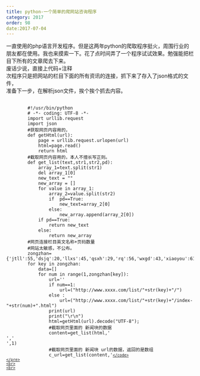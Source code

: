 ```yaml
---
title: python-一个简单的爬网站咨询程序
category: 2017
order: 98
date:2017-07-04
---
```

<div>
	<div>一直使用的php语言开发程序。但是这两年python的爬取程序挺火，周围行业的朋友都在使用。我也来摸索一下。花了点时间弄了一个程序试试效果。勉强能把栏目下所有的文章爬去下来。</div>
	<div>废话少说，直接上代码+注释</div>
	<div>次程序只是把网站的栏目下面的所有资讯的连接，抓下来了存入了json格式的文件，</div>
	<div>准备下一步，在解析json文件，挨个挨个抓去内容。</div>
	<pre>
	<code>
		#!/usr/bin/python
		# -*- coding: UTF-8 -*-  
		import urllib.request  
		import json
		#获取网页内容用的，
		def getHtml(url):  
		    page = urllib.request.urlopen(url)  
		    html=page.read()  
		    return html
		#截取网页内容用的，本人不擅长写正则。
		def get_list(text,str1,str2,pd):  
		    array_1=text.split(str1)
		    del array_1[0]
		    new_text = ""
		    new_array = []
		    for value in array_1:
		        array_2=value.split(str2)
		        if  pd==True:
		            new_text=array_2[0]
		        else:
		            new_array.append(array_2[0])
		    if pd==True:
		        return new_text
		    else:
		        return new_array
		#网页连接栏目英文名称+页码数量
		#网站太敏感，不公布。
		zongzhan={'jtll':55,'dsjq':20,'llxs':45,'qsxh':29,'rq':56,'wxgd':43,'xiaoyou':61,'xaijq':35}
		for key in zongzhan:
			data=[]
			for num in range(1,zongzhan[key]):
				url=''
				if num==1:
					url=("http://www.xxxx.com/list/"+str(key)+"/")
				else :
					url=("http://www.xxxx.com/list/"+str(key)+"/index-"+str(num)+".html")
				print(url)
				print("\r\n")
				html=getHtml(url).decode("UTF-8");
				#截取网页里面的 新闻块的数据
				content=get_list(html,'<div class=list>','</div>',1)
				#截取网页里面的 新闻块 url的数据，返回的是数组
				c_url=get_list(content,'<a href="','" title="',0);
				#截取网页里面的 新闻块 标题的数据，返回的是数组
				c_title=get_list(content,'title="','" target=',0);
				for key1 in range(len(c_url)):
					temp={'url':c_url[key1],'title':c_title[key1]}
					data.append(temp)
					del temp
			data1=str(json.dumps(data))
			#把一个栏目存入文件，大功告成，开始第二个栏目
			fo = open(key+".txt", "wb")
			fo.write(data1.encode());
			fo.close()
			del data
			del data1

	</code>
	</pre>
	<br>
	<br>
</div>